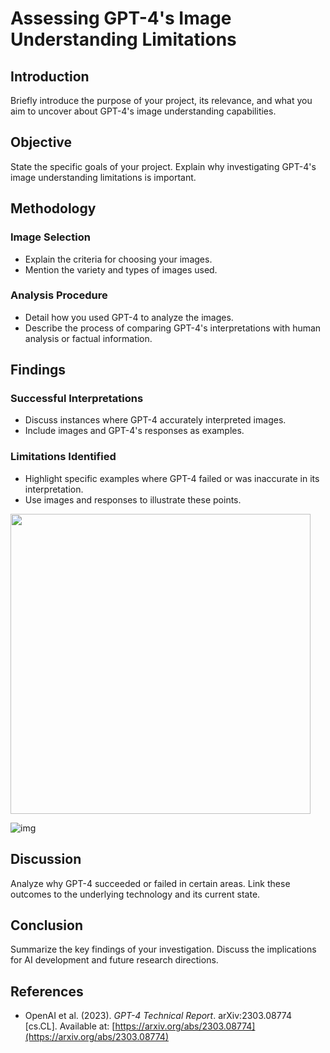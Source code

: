 # Assessing GPT-4's Image Understanding Limitations

## Introduction
Briefly introduce the purpose of your project, its relevance, and what you aim to uncover about GPT-4's image understanding capabilities.

## Objective
State the specific goals of your project. Explain why investigating GPT-4's image understanding limitations is important.

## Methodology
### Image Selection
- Explain the criteria for choosing your images.
- Mention the variety and types of images used.

### Analysis Procedure
- Detail how you used GPT-4 to analyze the images.
- Describe the process of comparing GPT-4's interpretations with human analysis or factual information.

## Findings
### Successful Interpretations
- Discuss instances where GPT-4 accurately interpreted images.
- Include images and GPT-4's responses as examples.

### Limitations Identified
- Highlight specific examples where GPT-4 failed or was inaccurate in its interpretation.
- Use images and responses to illustrate these points.



<img src="https://github.com/ywugwu/ywugwu.github.io/blob/main/_posts/imgs/count_colors.png" height="480">

![img](https://github.com/ywugwu/ywugwu.github.io/blob/main/_posts/imgs/count_colors.png)

## Discussion
Analyze why GPT-4 succeeded or failed in certain areas. Link these outcomes to the underlying technology and its current state.

## Conclusion
Summarize the key findings of your investigation. Discuss the implications for AI development and future research directions.

## References

- OpenAI et al. (2023). *GPT-4 Technical Report*. arXiv:2303.08774 [cs.CL]. Available at: [https://arxiv.org/abs/2303.08774](https://arxiv.org/abs/2303.08774)
